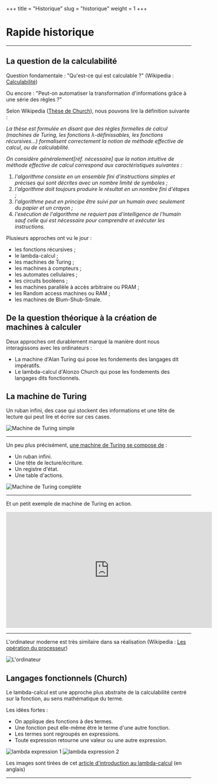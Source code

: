 +++
title = "Historique"
slug = "historique"
weight = 1
+++

# Rapide historique

---

## La question de la calculabilité

Question fondamentale : "Qu'est-ce qui est calculable ?" (Wikipedia : [Calculabilité](https://fr.wikipedia.org/wiki/Calculabilit%C3%A9))

Ou encore : "Peut-on automatiser la transformation d'informations grâce à une série des règles ?"

Selon Wikipedia ([Thèse de Church](https://fr.wikipedia.org/wiki/Th%C3%A8se_de_Church)), nous pouvons lire la définition suivante :

_La thèse est formulée en disant que des règles formelles de calcul (machines de Turing, les fonctions λ-définissables, les fonctions récursives…) formalisent correctement la notion de méthode effective de calcul, ou de calculabilité._

_On considère généralement[réf. nécessaire] que la notion intuitive de méthode effective de calcul correspond aux caractéristiques suivantes :_

1. _l'algorithme consiste en un ensemble fini d'instructions simples et précises qui sont décrites avec un nombre limité de symboles ;_
2. _l'algorithme doit toujours produire le résultat en un nombre fini d'étapes ;_
3. _l'algorithme peut en principe être suivi par un humain avec seulement du papier et un crayon ;_
4. _l'exécution de l'algorithme ne requiert pas d'intelligence de l'humain sauf celle qui est nécessaire pour comprendre et exécuter les instructions._

Plusieurs approches ont vu le jour :

- les fonctions récursives ;
- le lambda-calcul ;
- les machines de Turing ;
- les machines à compteurs ;
- les automates cellulaires ;
- les circuits booléens ;
- les machines parallèle à accès arbitraire ou PRAM ;
- les Random access machines ou RAM ;
- les machines de Blum-Shub-Smale.


## De la question théorique à la création de machines à calculer

Deux approches ont durablement marqué la manière dont nous interagissons avec les ordinateurs :

- La machine d'Alan Turing qui pose les fondements des langages dit impératifs.
- Le lambda-calcul d'Alonzo Church qui pose les fondements des langages dits fonctionnels.


## La machine de Turing

Un ruban infini, des case qui stockent des informations et une tête de lecture qui peut lire et écrire sur ces cases.

![Machine de Turing simple](http://vincent-le-corre.fr/wp-content/uploads/2011/11/Ruban-machine-de-Turing1.jpg)

---

Un peu plus précisément, [une machine de Turing se compose de](https://fr.wikipedia.org/wiki/Machine_de_Turing#D%C3%A9finition) :

- Un ruban infini.
- Une tête de lecture/écriture.
- Un registre d'état.
- Une table d'actions.

![Machine de Turing complète](https://delmas-rigoutsos.nom.fr/documents/YDelmas-ordinateurs_et_systemes/resources/turing+1.png)

---

Et un petit exemple de machine de Turing en action.

<iframe width="560" height="315" src="https://www.youtube.com/embed/FTSAiF9AHN4" frameborder="0" allow="autoplay; encrypted-media" allowfullscreen></iframe>

---

L'ordinateur moderne est très similaire dans sa réalisation (Wikipedia : [Les opération du processeur](https://fr.wikipedia.org/wiki/Processeur#Les_op%C3%A9rations_du_processeur))

![L'ordinateur](http://prof.bpesquet.fr/images/content/memoire-echanges-proc.png)

## Langages fonctionnels (Church)

Le lambda-calcul est une approche plus abstraite de la calculabilité centré sur la fonction, au sens mathématique du terme.

Les idées fortes :

- On applique des fonctions à des termes.
- Une fonction peut elle-même être le terme d'une autre fonction.
- Les termes sont regroupés en expressions.
- Toute expression retourne une valeur ou une autre expression.

<img class="img-fluid" style="max-width: 500px;" alt="lambda expression 1" src="http://1.bp.blogspot.com/-0hF-lQX74Xg/U7eUQXA-0XI/AAAAAAAADyM/D-Z_XbxZyzM/s1600/lambda1.png"/>

<img class="img-fluid" style="max-width: 500px;" alt="lambda expression 2" src="http://4.bp.blogspot.com/-5_DZOH_aqGc/U7eWeeGKSxI/AAAAAAAADyY/O3wr5_XXbZs/s1600/lambda2.png"/>

Les images sont tirées de cet [article d'introduction au lambda-calcul](http://palmstroem.blogspot.com/2012/05/lambda-calculus-for-absolute-dummies.html) (en anglais)

---
